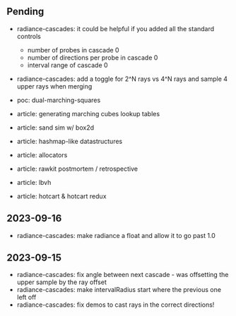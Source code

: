 ## Pending
- radiance-cascades: it could be helpful if you added all the standard controls
  - number of probes in cascade 0
  - number of directions per probe in cascade 0
  - interval range of cascade 0
- radiance-cascades: add a toggle for 2^N rays vs 4^N rays and sample 4 upper rays when merging

- poc: dual-marching-squares
- article: generating marching cubes lookup tables
- article: sand sim w/ box2d
- article: hashmap-like datastructures
- article: allocators
- article: rawkit postmortem / retrospective
- article: lbvh
- article: hotcart & hotcart redux


## 2023-09-16
- radiance-cascades: make radiance a float and allow it to go past 1.0
## 2023-09-15
- radiance-cascades: fix angle between next cascade - was offsetting the upper sample by the ray offset
- radiance-cascades: make intervalRadius start where the previous one left off
- radiance-cascades: fix demos to cast rays in the correct directions!
